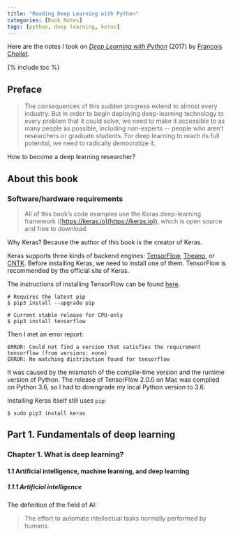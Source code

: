 ```yaml
---
title: "Reading Deep Learning with Python"
categories: [Book Notes]
tags: [python, deep learning, keras]
---
```


Here are the notes I took on [*Deep Learning with Python*](https://www.manning.com/books/deep-learning-with-python) (2017) by [Francois Chollet](https://fchollet.com/).

{% include toc %}

## Preface

> The consequences of this sudden progress extend to almost every industry. But in order to begin deploying deep-learning technology to every problem that it could solve, we need to make it accessible to as many people as possible, including non-experts -- people who aren’t researchers or graduate students. For deep learning to reach its full potential, we need to radically democratize it.

How to become a deep learning researcher?

## About this book

### Software/hardware requirements

> All of this book’s code examples use the Keras deep-learning framework ([https://keras.io](https://keras.io)), which is open source and free to download.

Why Keras? Because the author of this book is the creator of Keras.

Keras supports three kinds of backend engines: [TensorFlow](https://www.tensorflow.org/), [Theano](http://deeplearning.net/software/theano/), or [CNTK](https://github.com/microsoft/CNTK). Before installing Keras, we need to install one of them. TensorFlow is recommended by the official site of Keras.

The instructions of installing TensorFlow can be found [here](https://www.tensorflow.org/install).

```shell
# Requires the latest pip
$ pip3 install --upgrade pip

# Current stable release for CPU-only
$ pip3 install tensorflow
```

Then I met an error report:

```
ERROR: Could not find a version that satisfies the requirement tensorflow (from versions: none)
ERROR: No matching distribution found for tensorflow
```

It was caused by the mismatch of the compile-time version and the runtime version of Python. The release of TensorFlow 2.0.0 on Mac was compiled on Python 3.6, so I had to downgrade my local Python version to 3.6.

Installing Keras itself still uses `pip`:

```shell
$ sudo pip3 install keras
```

## Part 1. Fundamentals of deep learning

### Chapter 1. What is deep learning?

#### 1.1 Artificial intelligence, machine learning, and deep learning

##### 1.1.1 Artificial intelligence

The definition of the field of AI:

> The effort to automate intellectual tasks normally performed by humans.